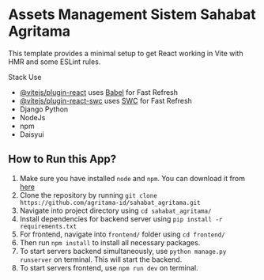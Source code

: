 # Assets Management Sistem Sahabat Agritama

This template provides a minimal setup to get React working in Vite with HMR and some ESLint rules.

Stack Use

- [@vitejs/plugin-react](https://github.com/vitejs/vite-plugin-react/blob/main/packages/plugin-react/README.md) uses [Babel](https://babeljs.io/) for Fast Refresh
- [@vitejs/plugin-react-swc](https://github.com/vitejs/vite-plugin-react-swc) uses [SWC](https://swc.rs/) for Fast Refresh
- Django Python
- NodeJs
- npm
- Daisyui

## How to Run this App?

1. Make sure you have installed `node` and `npm`. You can download it from [here](https://nodejs.org/)
2. Clone the repository by running `git clone https://github.com/agritama-id/sahabat_agritama.git`
3. Navigate into project directory using `cd sahabat_agritama/`
4. Install dependencies for backend server using `pip install -r requirements.txt`
5. For frontend, navigate into `frontend/` folder using `cd frontend/`
6. Then run `npm install` to install all necessary packages.
7. To start servers backend simultaneously, use `python manage.py runserver` on terminal. This will start the backend.
8. To start servers frontend, use `npm run dev` on terminal.
